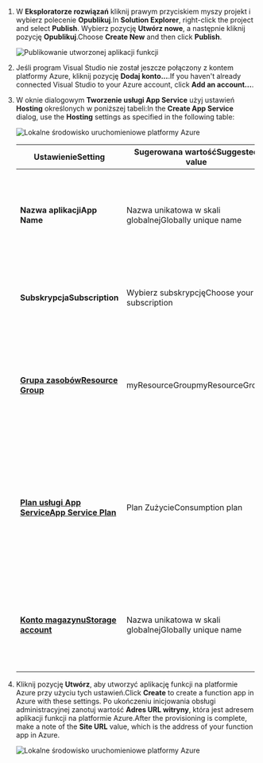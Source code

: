 1. <span data-ttu-id="6044b-101">W **Eksploratorze rozwiązań** kliknij prawym przyciskiem myszy projekt i wybierz polecenie **Opublikuj**.</span><span class="sxs-lookup"><span data-stu-id="6044b-101">In **Solution Explorer**, right-click the project and select **Publish**.</span></span> <span data-ttu-id="6044b-102">Wybierz pozycję **Utwórz nowe**, a następnie kliknij pozycję **Opublikuj**.</span><span class="sxs-lookup"><span data-stu-id="6044b-102">Choose **Create New**  and then click **Publish**.</span></span> 

    ![Publikowanie utworzonej aplikacji funkcji](./media/functions-vstools-publish/functions-vstools-publish-new-function-app.png)

2. <span data-ttu-id="6044b-104">Jeśli program Visual Studio nie został jeszcze połączony z kontem platformy Azure, kliknij pozycję **Dodaj konto...**.</span><span class="sxs-lookup"><span data-stu-id="6044b-104">If you haven't already connected Visual Studio to your Azure account, click **Add an account...**.</span></span>  

3. <span data-ttu-id="6044b-105">W oknie dialogowym **Tworzenie usługi App Service** użyj ustawień **Hosting** określonych w poniższej tabeli:</span><span class="sxs-lookup"><span data-stu-id="6044b-105">In the **Create App Service** dialog, use the **Hosting** settings as specified in the following table:</span></span> 

    ![Lokalne środowisko uruchomieniowe platformy Azure](./media/functions-vstools-publish/functions-vstools-publish.png)

    | <span data-ttu-id="6044b-107">Ustawienie</span><span class="sxs-lookup"><span data-stu-id="6044b-107">Setting</span></span>      | <span data-ttu-id="6044b-108">Sugerowana wartość</span><span class="sxs-lookup"><span data-stu-id="6044b-108">Suggested value</span></span>  | <span data-ttu-id="6044b-109">Opis</span><span class="sxs-lookup"><span data-stu-id="6044b-109">Description</span></span>                                |
    | ------------ |  ------- | -------------------------------------------------- |
    | <span data-ttu-id="6044b-110">**Nazwa aplikacji**</span><span class="sxs-lookup"><span data-stu-id="6044b-110">**App Name**</span></span> | <span data-ttu-id="6044b-111">Nazwa unikatowa w skali globalnej</span><span class="sxs-lookup"><span data-stu-id="6044b-111">Globally unique name</span></span> | <span data-ttu-id="6044b-112">Unikatowa nazwa identyfikująca nową aplikację funkcji.</span><span class="sxs-lookup"><span data-stu-id="6044b-112">Name that uniquely identifies your new function app.</span></span> |
    | <span data-ttu-id="6044b-113">**Subskrypcja**</span><span class="sxs-lookup"><span data-stu-id="6044b-113">**Subscription**</span></span> | <span data-ttu-id="6044b-114">Wybierz subskrypcję</span><span class="sxs-lookup"><span data-stu-id="6044b-114">Choose your subscription</span></span> | <span data-ttu-id="6044b-115">Subskrypcja platformy Azure, która ma być używana.</span><span class="sxs-lookup"><span data-stu-id="6044b-115">The Azure subscription to use.</span></span> |
    | <span data-ttu-id="6044b-116">**[Grupa zasobów](../articles/azure-resource-manager/resource-group-overview.md)**</span><span class="sxs-lookup"><span data-stu-id="6044b-116">**[Resource Group](../articles/azure-resource-manager/resource-group-overview.md)**</span></span> | <span data-ttu-id="6044b-117">myResourceGroup</span><span class="sxs-lookup"><span data-stu-id="6044b-117">myResourceGroup</span></span> |  <span data-ttu-id="6044b-118">Nazwa grupy zasobów, w której ma zostać utworzona aplikacja funkcji.</span><span class="sxs-lookup"><span data-stu-id="6044b-118">Name of the resource group in which to create your function app.</span></span> |
    | <span data-ttu-id="6044b-119">**[Plan usługi App Service](../articles/azure-functions/functions-scale.md)**</span><span class="sxs-lookup"><span data-stu-id="6044b-119">**[App Service Plan](../articles/azure-functions/functions-scale.md)**</span></span> | <span data-ttu-id="6044b-120">Plan Zużycie</span><span class="sxs-lookup"><span data-stu-id="6044b-120">Consumption plan</span></span> | <span data-ttu-id="6044b-121">Upewnij się, że podczas tworzenia nowego planu w obszarze **Rozmiar** wybrano opcję **Zużycie**.</span><span class="sxs-lookup"><span data-stu-id="6044b-121">Make sure to choose the **Consumption** under **Size** when you create a new plan.</span></span>  |
    | <span data-ttu-id="6044b-122">**[Konto magazynu](../articles/storage/common/storage-create-storage-account.md#create-a-storage-account)**</span><span class="sxs-lookup"><span data-stu-id="6044b-122">**[Storage account](../articles/storage/common/storage-create-storage-account.md#create-a-storage-account)**</span></span> | <span data-ttu-id="6044b-123">Nazwa unikatowa w skali globalnej</span><span class="sxs-lookup"><span data-stu-id="6044b-123">Globally unique name</span></span> | <span data-ttu-id="6044b-124">Użyj istniejącego konta magazynu lub utwórz nowe konto.</span><span class="sxs-lookup"><span data-stu-id="6044b-124">Use an existing storage account or create a new one.</span></span>   |

4. <span data-ttu-id="6044b-125">Kliknij pozycję **Utwórz**, aby utworzyć aplikację funkcji na platformie Azure przy użyciu tych ustawień.</span><span class="sxs-lookup"><span data-stu-id="6044b-125">Click **Create** to create a function app in Azure with these settings.</span></span> <span data-ttu-id="6044b-126">Po ukończeniu inicjowania obsługi administracyjnej zanotuj wartość **Adres URL witryny**, która jest adresem aplikacji funkcji na platformie Azure.</span><span class="sxs-lookup"><span data-stu-id="6044b-126">After the provisioning is complete, make a note of the **Site URL** value, which is the address of your function app in Azure.</span></span> 

    ![Lokalne środowisko uruchomieniowe platformy Azure](./media/functions-vstools-publish/functions-vstools-publish-profile.png)
